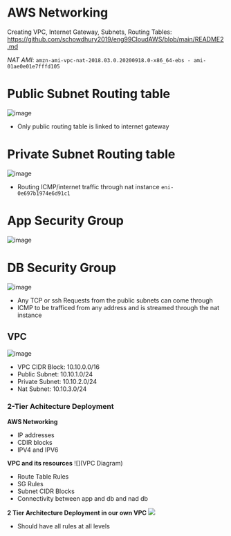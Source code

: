 # AWS Networking

Creating VPC, Internet Gateway, Subnets, Routing Tables:
https://github.com/schowdhury2019/eng99CloudAWS/blob/main/README2.md



*NAT AMI*: `amzn-ami-vpc-nat-2018.03.0.20200918.0-x86_64-ebs - ami-01ae0e01e7fffd105`


# Public Subnet Routing table
![image](https://user-images.githubusercontent.com/14828358/145201361-fba10e99-0bee-4d0b-bc8f-0da7b30845b6.png)

- Only public routing table is linked to internet gateway


# Private Subnet Routing table
![image](https://user-images.githubusercontent.com/14828358/145201423-6aaa33d9-275c-4ba1-a316-df4fbd1d2a5b.png)

- Routing ICMP/internet traffic through nat instance `eni-0e697b1974e6d91c1`


# App Security Group

![image](https://user-images.githubusercontent.com/14828358/145201804-82a9153e-ea0e-4ee8-ad32-1a386d96bdae.png)



# DB Security Group

![image](https://user-images.githubusercontent.com/14828358/145201896-96b2d327-fa53-42fd-be9f-3076b46ce59f.png)


- Any TCP or ssh Requests from the public subnets can come through
- ICMP to be trafficed from any address and is streamed through the nat instance



## VPC

![image](https://user-images.githubusercontent.com/14828358/145205489-bd25f4ff-4ff2-4401-8b5b-cc775ba8fcc6.png)

- VPC CIDR Block:   10.10.0.0/16
- Public Subnet:    10.10.1.0/24
- Private Subnet:   10.10.2.0/24
- Nat Subnet:       10.10.3.0/24



### 2-Tier Achitecture Deployment

**AWS Networking**

- IP addresses
- CDIR blocks
- IPV4 and IPV6

**VPC and its resources**
![](VPC Diagram)

- Route Table Rules
- SG Rules
- Subnet CIDR Blocks
- Connectivity between app and db and nad db

**2 Tier Architecture Deployment in our own VPC**
![](Diagram)

- Should have all rules at all levels
